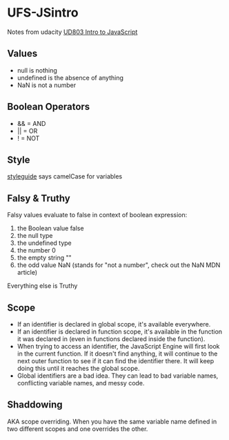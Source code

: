 # UFS-JSintro
Notes from udacity [UD803 Intro to JavaScript](https://www.udacity.com/course/intro-to-javascript--ud803)

## Values
- null is nothing
- undefined is the absence of anything
- NaN is not a number

## Boolean Operators
- &&    = AND
- ||    = OR
- !     = NOT

## Style
[styleguide](https://google.github.io/styleguide/jsguide.html
) says camelCase for variables


## Falsy & Truthy
Falsy values evaluate to false in context of boolean expression:
1. the Boolean value false
2. the null type
3. the undefined type
4. the number 0
5. the empty string ""
6. the odd value NaN (stands for "not a number", check out the NaN MDN article)

Everything else is Truthy

## Scope
- If an identifier is declared in global scope, it's available everywhere.
- If an identifier is declared in function scope, it's available in the function it was declared in (even in functions declared inside the function).
- When trying to access an identifier, the JavaScript Engine will first look in the current function. If it doesn't find anything, it will continue to the next outer function to see if it can find the identifier there. It will keep doing this until it reaches the global scope.
- Global identifiers are a bad idea. They can lead to bad variable names, conflicting variable names, and messy code.

## Shaddowing
AKA scope overriding.  When you have the same variable name defined in two different scopes and one overrides the other.
